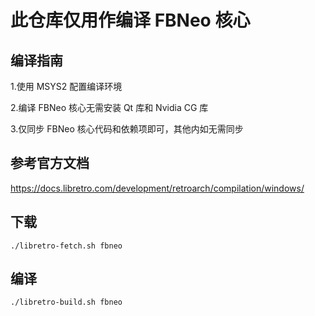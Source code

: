 # 此仓库仅用作编译 FBNeo 核心

## 编译指南

1.使用 MSYS2 配置编译环境

2.编译 FBNeo 核心无需安装 Qt 库和 Nvidia CG 库

3.仅同步 FBNeo 核心代码和依赖项即可，其他内如无需同步

## 参考官方文档

https://docs.libretro.com/development/retroarch/compilation/windows/

## 下载

    ./libretro-fetch.sh fbneo

## 编译

    ./libretro-build.sh fbneo
